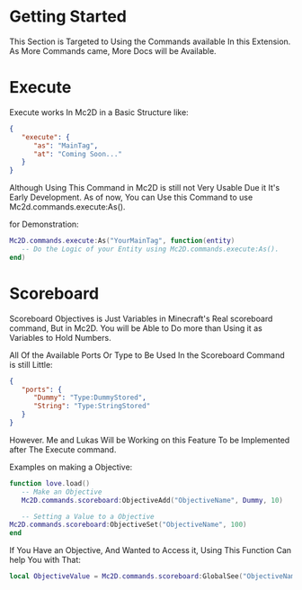 # Getting Started
This Section is Targeted to Using the Commands available In this Extension. As More Commands came, More Docs will be Available.

# Execute
Execute works In Mc2D in a Basic Structure like:
```json
{
   "execute": {
      "as": "MainTag",
      "at": "Coming Soon..."
   }
}
```

Although Using This Command in Mc2D is still not Very Usable Due it It's Early Development. As of now, You can Use this Command to use Mc2d.commands.execute:As().

for Demonstration:
```lua
Mc2D.commands.execute:As("YourMainTag", function(entity)
   -- Do the Logic of your Entity using Mc2D.commands.execute:As().
end)
```

# Scoreboard
Scoreboard Objectives is Just Variables in Minecraft's Real scoreboard command, But in Mc2D. You will be Able to Do more than Using it as Variables to Hold Numbers.

All Of the Available Ports Or Type to Be Used In the Scoreboard Command is still Little:

```json
{
   "ports": {
      "Dummy": "Type:DummyStored",
      "String": "Type:StringStored"
   }
}
```

However. Me and Lukas Will be Working on this Feature To be Implemented after The Execute command.

Examples on making a Objective:
```lua
function love.load()
   -- Make an Objective
   Mc2D.commands.scoreboard:ObjectiveAdd("ObjectiveName", Dummy, 10)

   -- Setting a Value to a Objective
Mc2D.commands.scoreboard:ObjectiveSet("ObjectiveName", 100)
end
```

If You Have an Objective, And Wanted to Access it, Using This Function Can help You with That:
```lua
local ObjectiveValue = Mc2D.commands.scoreboard:GlobalSee("ObjectiveName")
```
